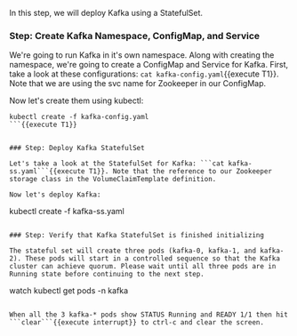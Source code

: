 In this step, we will deploy Kafka using a StatefulSet.

### Step: Create Kafka Namespace, ConfigMap, and Service

We're going to run Kafka in it's own namespace. Along with creating the namespace, we're going to create a ConfigMap and Service for Kafka.  First, take a look at these configurations: ```cat kafka-config.yaml```{{execute T1}}. Note that we are using the svc name for Zookeeper in our ConfigMap.

Now let's create them using kubectl:

```
kubectl create -f kafka-config.yaml
```{{execute T1}}


### Step: Deploy Kafka StatefulSet

Let's take a look at the StatefulSet for Kafka: ```cat kafka-ss.yaml```{{execute T1}}. Note that the reference to our Zookeeper storage class in the VolumeClaimTemplate definition.

Now let's deploy Kafka:

```
kubectl create -f kafka-ss.yaml
```{{execute T1}}

### Step: Verify that Kafka StatefulSet is finished initializing

The stateful set will create three pods (kafka-0, kafka-1, and kafka-2). These pods will start in a controlled sequence so that the Kafka cluster can achieve quorum. Please wait until all three pods are in Running state before continuing to the next step.

```
watch kubectl get pods -n kafka
```{{execute T1}}

When all the 3 kafka-* pods show STATUS Running and READY 1/1 then hit ```clear```{{execute interrupt}} to ctrl-c and clear the screen.
